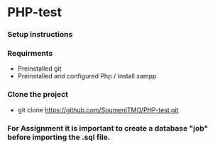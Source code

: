 # PHP-test

### Setup instructions

### Requirments 
- Preinstalled git
- Preinstalled and configured Php / Install xampp

### Clone the project
- git clone https://github.com/SoumenITMO/PHP-test.git

### For Assignment it is important to create a database "job" before importing the .sql file.